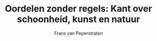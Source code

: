 ---
title: "Oordelen zonder regels: Kant over schoonheid, kunst en natuur"
author: "Frans van Peperstraten"
isbn: ""
isbn13: "9789024433247"
rating: "0"
publisher: "Boom uitgevers Amsterdam"
pages: "288"
publishYear: "2020"
read: ""
goodreads_id: "55668873"
---